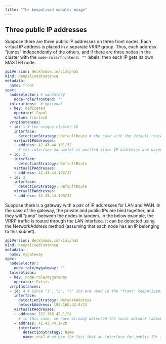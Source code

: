 ```yaml
---
title: "The keepalived module: usage"
---
```


## Three public IP addresses

Suppose there are three public IP addresses on three front nodes. Each virtual IP address is placed in a separate VRRP group. Thus, each address "jumps" independently of the others, and if there are three nodes in the cluster with the `node-role/frontend: ""` labels, then each IP gets its own MASTER node.

```yaml
apiVersion: deckhouse.io/v1alpha1
kind: KeepalivedInstance
metadata:
  name: front
spec:
  nodeSelector: # mandatory
    node-role/frontend: ""
  tolerations:  # optional
  - key: dedicated
    operator: Equal
    value: frontend
  vrrpInstances:
  - id: 1 # the unique cluster ID
    interface:
      detectionStrategy: DefaultRoute # the card with the default route is used as a service network one
    virtualIPAddresses:
    - address: 42.43.44.101/32
      # the interface parameter is omitted since IP addresses are based on the cards that service VRRP traffic
  - id: 2
    interface:
      detectionStrategy: DefaultRoute
    virtualIPAddresses:
    - address: 42.43.44.102/32
  - id: 3
    interface:
      detectionStrategy: DefaultRoute
    virtualIPAddresses:
    - address: 42.43.44.103/32
```

Suppose there is a gateway with a pair of IP addresses for LAN and WAN. In the case of the gateway, the private and public IPs are bind together, and they will "jump" between the nodes in tandem. In the below example, the VRRP traffic is routed through the LAN interface. It can be detected using the NetworkAddress method (assuming that each node has an IP belonging to this subnet).

```yaml
apiVersion: deckhouse.io/v1alpha1
kind: KeepalivedInstance
metadata:
  name: mygateway
spec:
  nodeSelector:
    node-role/mygateway: ""
  tolerations:
  - key: node-role/mygateway
    operator: Exists
  vrrpInstances:
  - id: 4 # since "1", "2", "3" IDs are used in the "front" KeepalivedInstance above
    interface:
      detectionStrategy: NetworkAddress
      networkAddress: 192.168.42.0/24
    virtualIPAddresses:
    - address: 192.168.42.1/24
      # in this case, we have already detected the local network (above); thus, the interface parameter can be safely omitted
    - address: 42.43.44.1/28
      interface:
        detectionStrategy: Name
        name: ens7 # we use the fact that an interface for public IPs is called "ens7" on all nodes
```